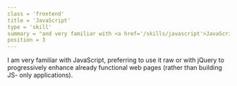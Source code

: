 ```yaml
---
class = 'frontend'
title = 'JavaScript'
type = 'skill'
summary = "and very familiar with <a href='/skills/javascript'>JavaScript</a> and progressive enhancement"
position = 3
---
```


I am very familiar with JavaScript, preferring to use it raw or with jQuery to
progressively enhance already functional web pages (rather than building JS-
only applications).
